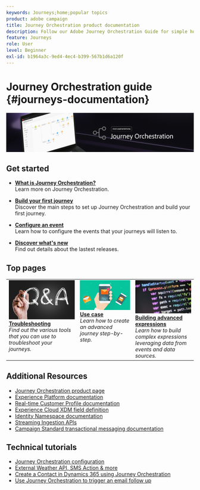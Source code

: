 ```yaml
---
keywords: Journeys;home;popular topics
product: adobe campaign
title: Journey Orchestration product documentation
description: Follow our Adobe Journey Orchestration Guide for simple how-to instructions on implementing and building journeys.
feature: Journeys
role: User
level: Beginner
exl-id: b1964a3c-9ed4-4ec4-b399-567b1d6a120f
---
```

# Journey Orchestration guide {#journeys-documentation}

![](using/assets/do-not-localize/bannerjourney.png) 

## Get started

* **[What is Journey Orchestration?](using/about/about-journey-orchestration.md)**<br/>
Learn more on Journey Orchestration.

* **[Build your first journey](using/about/get-started.md)**<br/>
Discover the main steps to set up Journey Orchestration and build your first journey.

* **[Configure an event](using/event/about-events.md#section_tbk_5qt_pgb)**<br/>
Learn how to configure the events that your journeys will listen to.

* **[Discover what's new](using/release-notes/release-notes.md)**<br/>
Find out details about the lastest releases. 

## Top pages

<table style="table-layout:fixed">
<tr>
    <td valign="top">
        <a href="using/about/troubleshooting.md">
       <img alt="Developers" src="using/assets/do-not-localize/FAQ.png" />
       </a>
    <div>
    <a href="using/about/troubleshooting.md"><strong>Troubleshooting</strong></a>
    </div>
    <em>Find out the various tools that you can use to troubleshoot your journeys.</em>
    <br>
  </td>
  <td valign="top">
    <a href="using/usecase/building-the-journey.md">
      <img alt="build" src="using/assets/do-not-localize/design.png"/>
    </a>
    <div>
    <a href="using/usecase/building-the-journey.md"><strong>Use case</strong></a>
    </div>
    <em>Learn how to create an advanced journey step-by-step.</em>
    <br>
  </td>
  <td valign="top">
    <a href="using/expression/expressionadvanced.md">
      <img alt="conditions" src="using/assets/do-not-localize/dev.png"/>
    </a>
    <div>
    <a href="using/expression/expressionadvanced.md"><strong>Building advanced expressions</strong></a>
    </div>
    <em>Learn how to build complex expressions leveraging data from events and data sources. </em>
    <br>
  </td>
</tr>
</table>

## Additional Resources

* [Journey Orchestration product page](https://www.adobe.com/fr/experience-platform/journey-orchestration.html)
* [Experience Platform documentation](https://www.adobe.com/experience-platform/documentation-and-developer-resources.html)
* [Real-time Customer Profile documentation](https://experienceleague.adobe.com/docs/experience-platform/profile/home.html)
* [Experience Cloud XDM field definition](https://experienceleague.adobe.com/docs/experience-platform/xdm/home.html)
* [Identity Namespace documentation](https://experienceleague.adobe.com/docs/experience-platform/identity/home.html)
* [Streaming Ingestion APIs](https://experienceleague.adobe.com/docs/experience-platform/ingestion/streaming/overview.html)
* [Campaign Standard transactional messaging documentation](https://experienceleague.adobe.com/docs/campaign-standard/using/communication-channels/transactional-messaging/getting-started-with-transactional-msg.html)

## Technical tutorials

* [Journey Orchestration configuration](https://experienceleague.adobe.com/docs/platform-learn/comprehensive-technical-tutorial/module6/journey-orchestration-create-account.html#6.-journey-orchestration)
* [External Weather API, SMS Action & more](https://experienceleague.adobe.com/docs/platform-learn/comprehensive-technical-tutorial/module12/journey-orchestration-external-weather-api-sms.html#module12)
* [Create a Contact in Dynamics 365 using Journey Orchestration](https://experienceleague.adobe.com/docs/platform-learn/comprehensive-technical-tutorial/module17/ex3.html#17.3-create-a-contact-in-microsoft-dynamics-365-using-journey-orchestration-%26-import-data-from-microsoft-dynamics)
* [Use Journey Orchestration to trigger an email follow up](https://experienceleague.adobe.com/docs/platform-learn/comprehensive-technical-tutorial/module20/ex4.html#20.4-use-journey-orchestration-to-trigger-an-email-follow-up-after-interacting-with-your-chatbot)
